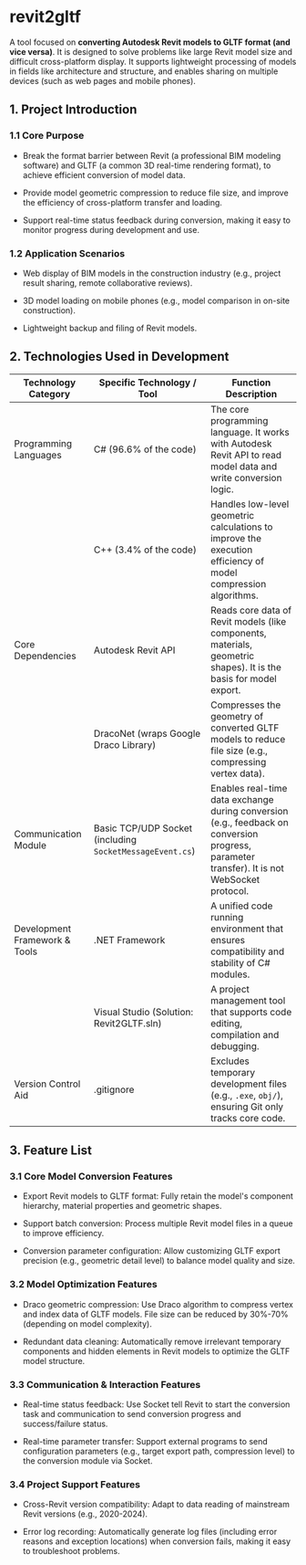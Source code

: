 # revit2gltf

A tool focused on **converting Autodesk Revit models to GLTF format (and vice versa)**. It is designed to solve problems like large Revit model size and difficult cross-platform display. It supports lightweight processing of models in fields like architecture and structure, and enables sharing on multiple devices (such as web pages and mobile phones).

## 1. Project Introduction

### 1.1 Core Purpose



* Break the format barrier between Revit (a professional BIM modeling software) and GLTF (a common 3D real-time rendering format), to achieve efficient conversion of model data.

* Provide model geometric compression to reduce file size, and improve the efficiency of cross-platform transfer and loading.

* Support real-time status feedback during conversion, making it easy to monitor progress during development and use.

### 1.2 Application Scenarios



* Web display of BIM models in the construction industry (e.g., project result sharing, remote collaborative reviews).

* 3D model loading on mobile phones (e.g., model comparison in on-site construction).

* Lightweight backup and filing of Revit models.

## 2. Technologies Used in Development



| Technology Category           | Specific Technology / Tool                               | Function Description                                                                                                                         |
| ----------------------------- | -------------------------------------------------------- | -------------------------------------------------------------------------------------------------------------------------------------------- |
| Programming Languages         | C# (96.6% of the code)                                   | The core programming language. It works with Autodesk Revit API to read model data and write conversion logic.                               |
|                               | C++ (3.4% of the code)                                   | Handles low-level geometric calculations to improve the execution efficiency of model compression algorithms.                                |
| Core Dependencies             | Autodesk Revit API                                       | Reads core data of Revit models (like components, materials, geometric shapes). It is the basis for model export.                            |
|                               | DracoNet (wraps Google Draco Library)                    | Compresses the geometry of converted GLTF models to reduce file size (e.g., compressing vertex data).                                        |
| Communication Module          | Basic TCP/UDP Socket (including `SocketMessageEvent.cs`) | Enables real-time data exchange during conversion (e.g., feedback on conversion progress, parameter transfer). It is not WebSocket protocol. |
| Development Framework & Tools | .NET Framework                                           | A unified code running environment that ensures compatibility and stability of C# modules.                                                   |
|                               | Visual Studio (Solution: Revit2GLTF.sln)                 | A project management tool that supports code editing, compilation and debugging.                                                             |
| Version Control Aid           | .gitignore                                               | Excludes temporary development files (e.g., `.exe`, `obj/`), ensuring Git only tracks core code.                                             |

## 3. Feature List

### 3.1 Core Model Conversion Features



* Export Revit models to GLTF format: Fully retain the model's component hierarchy, material properties and geometric shapes.

* Support batch conversion: Process multiple Revit model files in a queue to improve efficiency.

* Conversion parameter configuration: Allow customizing GLTF export precision (e.g., geometric detail level) to balance model quality and size.

### 3.2 Model Optimization Features



* Draco geometric compression: Use Draco algorithm to compress vertex and index data of GLTF models. File size can be reduced by 30%-70% (depending on model complexity).

* Redundant data cleaning: Automatically remove irrelevant temporary components and hidden elements in Revit models to optimize the GLTF model structure.

### 3.3 Communication & Interaction Features



* Real-time status feedback: Use Socket tell Revit to start the conversion task and communication to send conversion progress and success/failure status.

* Real-time parameter transfer: Support external programs to send configuration parameters (e.g., target export path, compression level) to the conversion module via Socket.

### 3.4 Project Support Features



* Cross-Revit version compatibility: Adapt to data reading of mainstream Revit versions (e.g., 2020-2024).

* Error log recording: Automatically generate log files (including error reasons and exception locations) when conversion fails, making it easy to troubleshoot problems.
